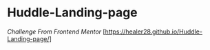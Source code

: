 ﻿# Huddle-Landing-page
*Challenge From Frontend Mentor*
[https://healer28.github.io/Huddle-Landing-page/]
